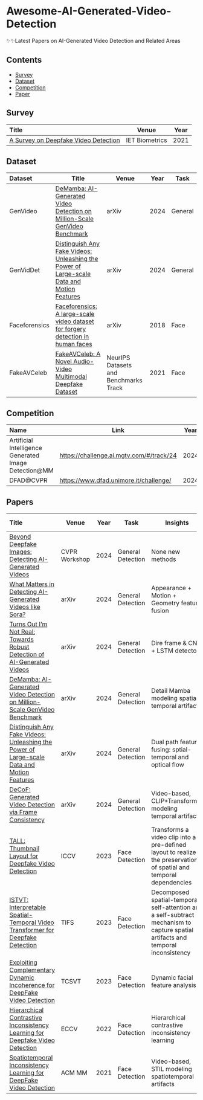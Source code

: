 # Awesome-AI-Generated-Video-Detection
✨✨Latest Papers on AI-Generated Video Detection and Related Areas

## Contents
- [Survey](#survey)
- [Dataset](#dataset)
- [Competition](#competition)
- [Paper](#papers)


## Survey
| Title                                                        | Venue       | Year |
| :----------------------------------------------------------- | ----------- | ---- |
|[A Survey on Deepfake Video Detection](https://ietresearch.onlinelibrary.wiley.com/doi/full/10.1049/bme2.12031) | IET Biometrics | 2021 

## Dataset
| Dataset|Title                                                        | Venue       | Year |       Task     |
| :--------------------------- | -------------------------------- | ----------- | ---- | -------------- |
| GenVideo| [DeMamba: AI-Generated Video Detection on Million-Scale GenVideo Benchmark](https://arxiv.org/abs/2405.19707)| arXiv | 2024 | General
| GenVidDet| [Distinguish Any Fake Videos: Unleashing the Power of Large-scale Data and Motion Features](https://arxiv.org/pdf/2405.15343)| arXiv | 2024 | General
| Faceforensics| [Faceforensics: A large-scale video dataset for forgery detection in human faces](https://arxiv.org/abs/1803.09179)| arXiv | 2018 | Face
| FakeAVCeleb | [FakeAVCeleb: A Novel Audio-Video Multimodal Deepfake Dataset](https://arxiv.org/abs/2108.05080)| NeurIPS Datasets and Benchmarks Track| 2021 | Face

## Competition
| Name|Link  | Year | 
| :--------------------------- | ------------- | ----------- | 
|Artificial Intelligence Generated Image Detection@MM|https://challenge.ai.mgtv.com/#/track/24| 2024
|DFAD@CVPR| https://www.dfad.unimore.it/challenge/| 2024


## Papers

| Title                                                        | Venue       | Year |       Task     |   Insights                       | Code if available                                                     |
| :----------------------------------------------------------- | ----------- | ---- | ---- |------------------------------------------------------------ | ---------------------------------------------------- |
| [Beyond Deepfake Images: Detecting AI-Generated Videos](https://openaccess.thecvf.com/content/CVPR2024W/WMF/papers/Vahdati_Beyond_Deepfake_Images_Detecting_AI-Generated_Videos_CVPRW_2024_paper.pdf) | CVPR Workshop    | 2024 |   General Detection  | None new methods| N/A
| [What Matters in Detecting AI-Generated Videos like Sora?](https://arxiv.org/pdf/2406.19568) | arXiv        | 2024 |   General Detection  | Appearance + Motion + Geometry feature fusion| [Code](https://justin-crchang.github.io/3DCNNDetection.github.io/)
| [Turns Out I’m Not Real: Towards Robust Detection of AI-Generated Videos](https://arxiv.org/pdf/2406.09601) | arXiv        | 2024 |   General Detection  | Dire frame & CNN + LSTM detector| N/A
| [DeMamba: AI-Generated Video Detection on Million-Scale GenVideo Benchmark](https://arxiv.org/abs/2405.19707) | arXiv        | 2024 |   General Detection  |Detail Mamba modeling spatial-temporal artifacts| [Code](https://github.com/chenhaoxing/DeMamba)
| [Distinguish Any Fake Videos: Unleashing the Power of Large-scale Data and Motion Features](https://arxiv.org/pdf/2405.15343) | arXiv   | 2024 |   General Detection  |Dual path feature fusing: sptial-temporal and optical flow| N/A
| [DeCoF: Generated Video Detection via Frame Consistency](https://arxiv.org/pdf/2402.02085) | arXiv        | 2024 |   General Detection  |Video-based, CLIP+Transformer modeling temporal artifacts| N/A 
| [TALL: Thumbnail Layout for Deepfake Video Detection](https://openaccess.thecvf.com/content/ICCV2023/papers/Xu_TALL_Thumbnail_Layout_for_Deepfake_Video_Detection_ICCV_2023_paper.pdf) | ICCV        | 2023 |   Face Detection  | Transforms a video clip into a pre-defined layout to realize the preservation of spatial and temporal dependencies| [Code](https://github.com/rainy-xu/TALL4Deepfake)
| [ISTVT: Interpretable Spatial-Temporal Video Transformer for Deepfake Detection](https://ieeexplore.ieee.org/abstract/document/10024806)| TIFS        | 2023 |   Face Detection  |Decomposed spatial-temporal self-attention and a self-subtract mechanism to capture spatial artifacts and temporal inconsistency| N/A 
| [Exploiting Complementary Dynamic Incoherence for DeepFake Video Detection](https://ieeexplore.ieee.org/abstract/document/10023530) | TCSVT | 2023 | Face Detection| Dynamic facial feature analysis |N/A
| [Hierarchical Contrastive Inconsistency Learning for Deepfake Video Detection](https://link.springer.com/chapter/10.1007/978-3-031-19775-8_35) | ECCV        | 2022 |   Face Detection  | Hierarchical contrastive inconsistency learning | N/A 
| [Spatiotemporal Inconsistency Learning for DeepFake Video Detection](https://arxiv.org/pdf/2109.01860) | ACM MM        | 2021 |   Face Detection  |Video-based, STIL modeling spatiotemporal artifacts| [Code](https://github.com/Tencent/TFace)
